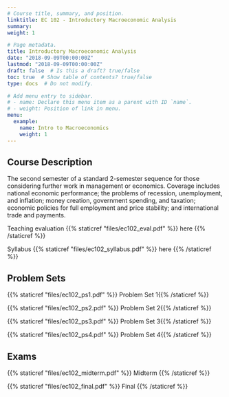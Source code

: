 ```yaml
---
# Course title, summary, and position.
linktitle: EC 102 - Introductory Macroeconomic Analysis                                     
summary: 
weight: 1

# Page metadata.
title: Introductory Macroeconomic Analysis
date: "2018-09-09T00:00:00Z"
lastmod: "2018-09-09T00:00:00Z"
draft: false  # Is this a draft? true/false
toc: true  # Show table of contents? true/false
type: docs  # Do not modify.

# Add menu entry to sidebar.
# - name: Declare this menu item as a parent with ID `name`.
# - weight: Position of link in menu.
menu:
  example:
    name: Intro to Macroeconomics
    weight: 1
---
```


## Course Description

The second semester of a standard 2-semester sequence for those considering further work in management or economics. Coverage includes national economic performance; the problems of recession, unemployment, and inflation; money creation, government spending, and taxation; economic policies for full employment and price stability; and international trade and payments.

Teaching evaluation {{% staticref "files/ec102_eval.pdf" %}} here {{% /staticref %}}  

Syllabus {{% staticref "files/ec102_syllabus.pdf" %}} here {{% /staticref %}}

## Problem Sets

{{% staticref "files/ec102_ps1.pdf" %}} Problem Set 1{{% /staticref %}}

{{% staticref "files/ec102_ps2.pdf" %}} Problem Set 2{{% /staticref %}}

{{% staticref "files/ec102_ps3.pdf" %}} Problem Set 3{{% /staticref %}}

{{% staticref "files/ec102_ps4.pdf" %}} Problem Set 4{{% /staticref %}}

## Exams

{{% staticref "files/ec102_midterm.pdf" %}} Midterm {{% /staticref %}}

{{% staticref "files/ec102_final.pdf" %}} Final {{% /staticref %}}
